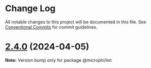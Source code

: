# Change Log

All notable changes to this project will be documented in this file.
See [Conventional Commits](https://conventionalcommits.org) for commit guidelines.

# [2.4.0](https://github.com/microph1/microphi/compare/v2.3.1...v2.4.0) (2024-04-05)

**Note:** Version bump only for package @microphi/list
